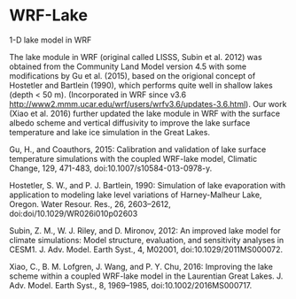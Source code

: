 # WRF-Lake
1-D lake model in WRF

The lake  module in WRF (original called LISSS, Subin et al. 2012) was obtained from the Community Land Model version 4.5 with some modifications by Gu et al. (2015), based on the origional concept of Hostetler and Bartlein (1990), which performs quite well in shallow lakes (depth < 50 m). (Incorporated in WRF since v3.6 http://www2.mmm.ucar.edu/wrf/users/wrfv3.6/updates-3.6.html). Our work (Xiao et al. 2016) further updated the lake module in WRF with the surface albedo scheme and vertical diffusivity to improve the lake surface temperature and lake ice simulation in the Great Lakes.
 

Gu, H., and Coauthors, 2015: Calibration and validation of lake surface temperature simulations with the coupled WRF-lake model, Climatic Change, 129, 471-483, doi:10.1007/s10584-013-0978-y.

Hostetler, S. W., and P. J. Bartlein, 1990: Simulation of lake evaporation with application to modeling lake level variations of Harney-Malheur Lake, Oregon. Water Resour. Res., 26, 2603–2612, doi:doi/10.1029/WR026i010p02603

Subin, Z. M., W. J. Riley, and D. Mironov, 2012: An improved lake model for climate simulations: Model structure, evaluation, and sensitivity analyses in CESM1. J. Adv. Model. Earth Syst., 4, M02001, doi:10.1029/2011MS000072.

Xiao, C., B. M. Lofgren, J. Wang, and P. Y. Chu, 2016: Improving the lake scheme within a coupled WRF-lake model in the Laurentian Great Lakes. J. Adv. Model. Earth Syst., 8, 1969–1985, doi:10.1002/2016MS000717.
